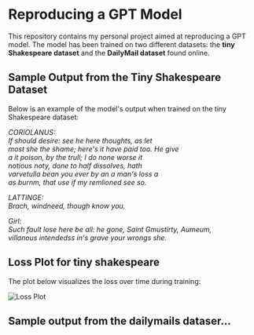 # Reproducing a GPT Model

This repository contains my personal project aimed at reproducing a GPT model. The model has been trained on two different datasets: the **tiny Shakespeare dataset** and the **DailyMail dataset** found online.

## Sample Output from the Tiny Shakespeare Dataset

Below is an example of the model's output when trained on the tiny Shakespeare dataset:

*CORIOLANUS:  
If should desire: see he here thoughts, as let  
most she the shame; here's it have paid too. He give  
a it poison, by the trull; I do none worse it  
notious noty, done to half dissolves, hath  
varvetulla bean you ever by an a man's loss a  
as burnm, that use if my remlioned see so.*

*LATTINGE:  
Brach, windneed, though know you.*

*Girl:  
Such fault lose here be all: he gone, Saint Gmustirty, Aumeum,  
villanous intendedss in's grave your wrongs she.*

## Loss Plot for tiny shakespeare

The plot below visualizes the loss over time during training:

![Loss Plot](https://github.com/user-attachments/assets/73e7985c-16ba-45c6-a1a3-0314df5ac7ff)

## Sample output from the dailymails dataser...

